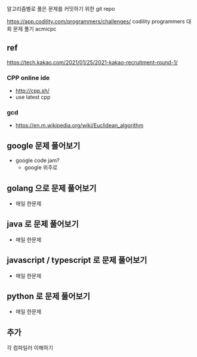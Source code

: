 알고리즘별로 풀은 문제를 커밋하기 위한 git repo

https://app.codility.com/programmers/challenges/
codility programmers 대회 문제 풀기
acmicpc

## ref

https://tech.kakao.com/2021/01/25/2021-kakao-recruitment-round-1/

### CPP online ide

- http://cpp.sh/
-   use latest cpp

### gcd
- https://en.m.wikipedia.org/wiki/Euclidean_algorithm


## google 문제 풀어보기

- google code jam?
  - google 위주로

## golang 으로 문제 풀어보기
- 매일 한문제

## java 로 문제 풀어보기
- 매일 한문제

## javascript / typescript 로 문제 풀어보기
- 매일 한문제

## python 로 문제 풀어보기
- 매일 한문제


## 추가

각 컴파일러 이해하기

